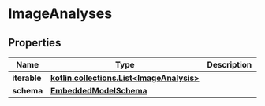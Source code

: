 
# ImageAnalyses

## Properties
Name | Type | Description | Notes
------------ | ------------- | ------------- | -------------
**iterable** | [**kotlin.collections.List&lt;ImageAnalysis&gt;**](ImageAnalysis.md) |  | 
**schema** | [**EmbeddedModelSchema**](EmbeddedModelSchema.md) |  |  [optional]



